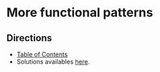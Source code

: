# More functional patterns

## Directions

* [Table of Contents](../../README.md)
* Solutions availables [here](exercises/README.md).